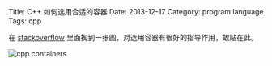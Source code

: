 Title: C++ 如何选用合适的容器
Date: 2013-12-17
Category: program language
Tags: cpp

在 [stackoverflow](http://stackoverflow.com/questions/14426338/java-arraylist-in-c) 里面掏到一张图，对选用容器有很好的指导作用，故贴在此。

![cpp containers](/images/cpp/cpp_containers.png)
